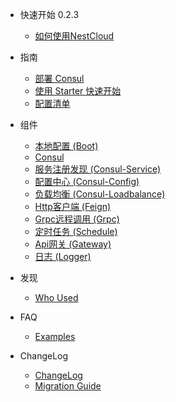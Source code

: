 - 快速开始 0.2.3
  - [如何使用NestCloud](zh-cn/README.md)
  
- 指南
  
  - [部署 Consul](zh-cn/deploy-consul.md)
  - [使用 Starter 快速开始](zh-cn/quickstart.md)
  - [配置清单](zh-cn/config.md)

- 组件

  - [本地配置 (Boot)](zh-cn/boot.md)
  - [Consul](zh-cn/consul.md)
  - [服务注册发现 (Consul-Service)](zh-cn/consul-service.md)
  - [配置中心 (Consul-Config)](zh-cn/consul-config.md)
  - [负载均衡 (Consul-Loadbalance)](zh-cn/consul-loadbalance.md)
  - [Http客户端 (Feign)](zh-cn/feign.md)
  - [Grpc远程调用 (Grpc)](zh-cn/grpc)
  - [定时任务 (Schedule)](zh-cn/schedule.md)
  - [Api网关 (Gateway)](zh-cn/api-gateway.md)
  - [日志 (Logger)](zh-cn/logger.md)

- 发现
  
  - [Who Used](zh-cn/who-used.md)

- FAQ
  
  - [Examples](https://github.com/nest-cloud/nestcloud/tree/master/samples)

- ChangeLog

  - [ChangeLog](zh-cn/changelog.md)
  - [Migration Guide](zh-cn/migrations.md)
